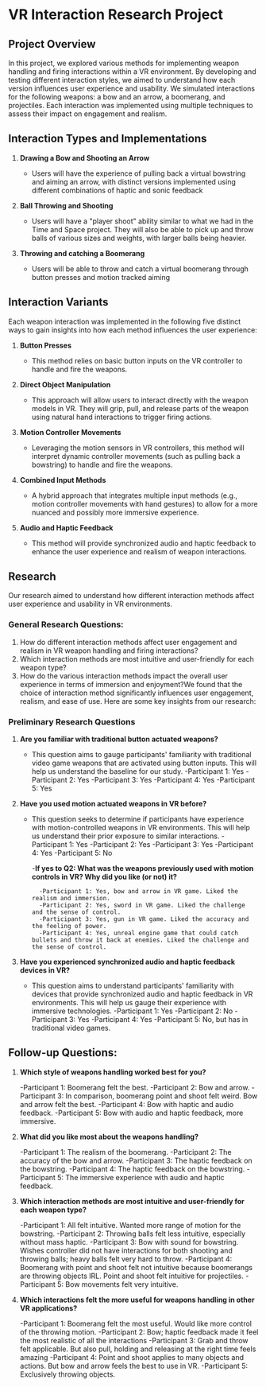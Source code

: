 # VR Interaction Research Project

## Project Overview

In this project, we explored various methods for implementing weapon handling and firing interactions within a VR environment. By developing and testing different interaction styles, we aimed to understand how each version influences user experience and usability. We simulated interactions for the following weapons: a bow and an arrow, a boomerang, and projectiles. Each interaction was implemented using multiple techniques to assess their impact on engagement and realism.

## Interaction Types and Implementations

1. **Drawing a Bow and Shooting an Arrow**

   - Users will have the experience of pulling back a virtual bowstring and aiming an arrow, with distinct versions implemented using different combinations of haptic and sonic feedback

2. **Ball Throwing and Shooting**

   - Users will have a "player shoot" ability similar to what we had in the Time and Space project. They will also be able to pick up and throw balls of various sizes and weights, with larger balls being heavier.

3. **Throwing and catching a Boomerang**

   - Users will be able to throw and catch a virtual boomerang through button presses and motion tracked aiming

## Interaction Variants

Each weapon interaction was implemented in the following five distinct ways to gain insights into how each method influences the user experience:

1. **Button Presses**

   - This method relies on basic button inputs on the VR controller to handle and fire the weapons.

2. **Direct Object Manipulation**

   - This approach will allow users to interact directly with the weapon models in VR. They will grip, pull, and release parts of the weapon using natural hand interactions to trigger firing actions.

3. **Motion Controller Movements**

   - Leveraging the motion sensors in VR controllers, this method will interpret dynamic controller movements (such as pulling back a bowstring) to handle and fire the weapons.

4. **Combined Input Methods**
   - A hybrid approach that integrates multiple input methods (e.g., motion controller movements with hand gestures) to allow for a more nuanced and possibly more immersive experience.
5. **Audio and Haptic Feedback**
   - This method will provide synchronized audio and haptic feedback to enhance the user experience and realism of weapon interactions.

## Research

Our research aimed to understand how different interaction methods affect user experience and usability in VR environments.

### General Research Questions:

1. How do different interaction methods affect user engagement and realism in VR weapon handling and firing interactions?
2. Which interaction methods are most intuitive and user-friendly for each weapon type?
3. How do the various interaction methods impact the overall user experience in terms of immersion and enjoyment?We found that the choice of interaction method significantly influences user engagement, realism, and ease of use. Here are some key insights from our research:

### Preliminary Research Questions

1.  **Are you familiar with traditional button actuated weapons?**

    - This question aims to gauge participants' familiarity with traditional video game weapons that are activated using button inputs. This will help us understand the baseline for our study.
      -Participant 1: Yes
      -Participant 2: Yes
      -Participant 3: Yes
      -Participant 4: Yes
      -Participant 5: Yes

2.  **Have you used motion actuated weapons in VR before?**

    - This question seeks to determine if participants have experience with motion-controlled weapons in VR environments. This will help us understand their prior exposure to similar interactions.
      -Participant 1: Yes
      -Participant 2: Yes
      -Participant 3: Yes
      -Participant 4: Yes
      -Participant 5: No

      -**If yes to Q2: What was the weapons previously used with motion controls in VR? Why did you like (or not) it?**

            -Participant 1: Yes, bow and arrow in VR game. Liked the realism and immersion.
            -Participant 2: Yes, sword in VR game. Liked the challenge and the sense of control.
            -Participant 3: Yes, gun in VR game. Liked the accuracy and the feeling of power.
            -Participant 4: Yes, unreal engine game that could catch bullets and throw it back at enemies. Liked the challenge and the sense of control.

3.  **Have you experienced synchronized audio and haptic feedback devices in VR?**

    - This question aims to understand participants' familiarity with devices that provide synchronized audio and haptic feedback in VR environments. This will help us gauge their experience with immersive technologies.
      -Participant 1: Yes
      -Participant 2: No
      -Participant 3: Yes
      -Participant 4: Yes
      -Participant 5: No, but has in traditional video games.

## Follow-up Questions:

1. **Which style of weapons handling worked best for you?**

   -Participant 1: Boomerang felt the best.
   -Participant 2: Bow and arrow.
   -Participant 3: In comparison, boomerang point and shoot felt weird. Bow and arrow felt the best.
   -Participant 4: Bow with haptic and audio feedback.
   -Participant 5: Bow with audio and haptic feedback, more immersive.

2. **What did you like most about the weapons handling?**

   -Participant 1: The realism of the boomerang.
   -Participant 2: The accuracy of the bow and arrow.
   -Participant 3: The haptic feedback on the bowstring.
   -Participant 4: The haptic feedback on the bowstring.
   -Participant 5: The immersive experience with audio and haptic feedback.

3. **Which interaction methods are most intuitive and user-friendly for each weapon type?**

   -Participant 1: All felt intuitive. Wanted more range of motion for the bowstring.
   -Participant 2: Throwing balls felt less intuitive, especially without mass haptic.
   -Participant 3: Bow with sound for bowstring. Wishes controller did not have interactions for both shooting and throwing balls; heavy balls felt very hard to throw.
   -Participant 4: Boomerang with point and shoot felt not intuitive because boomerangs are throwing objects IRL. Point and shoot felt intuitive for projectiles.
   -Participant 5: Bow movements felt very intuitive.

4. **Which interactions felt the more useful for weapons handling in other VR applications?**

   -Participant 1: Boomerang felt the most useful. Would like more control of the throwing motion.
   -Participant 2: Bow; haptic feedback made it feel the most realistic of all the interactions
   -Participant 3: Grab and throw felt applicable. But also pull, holding and releasing at the right time feels amazing
   -Participant 4: Point and shoot applies to many objects and actions. But bow and arrow feels the best to use in VR.
   -Participant 5: Exclusively throwing objects.
